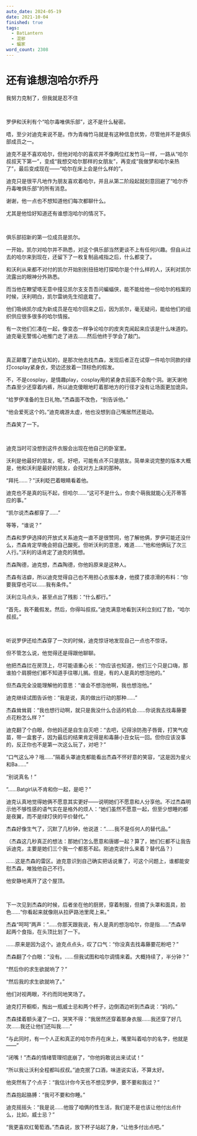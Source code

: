 ```yaml
---
auto_date: 2024-05-19
date: 2021-10-04
finished: true
tags:
  - BatLantern
  - 混邪
  - 蝙家
word_count: 2308
---
```


# 还有谁想泡哈尔乔丹

我努力克制了，但我就是忍不住

<br>

罗伊和沃利有个“哈尔毒唯俱乐部”，这不是什么秘密。

唔，至少对迪克来说不是。作为青梅竹马就是有这种信息优势，尽管他并不是俱乐部成员之一。

迪克不是不喜欢哈尔，但他对哈尔的喜欢并不像两位红发竹马一样，一路从“哈尔叔叔天下第一”，变成“我想交哈尔那样的女朋友”，再变成“我做梦和哈尔亲热了”，最后变成现在——“哈尔在床上会是什么样的”。

迪克只是很平凡地作为朋友喜欢着哈尔，并且从第二阶段起就刻意回避了“哈尔乔丹毒唯俱乐部”的所有消息。

谢谢，他一点也不想知道他们每次都聊什么。

尤其是他恰好知道还有谁想泡哈尔的情况下。

<br>

俱乐部招新的第一位成员是凯尔。

一开始，凯尔对哈尔并不熟悉，对这个俱乐部当然更谈不上有任何兴趣。但自从过去的哈尔来到现在，还留下了一枚复制品戒指之后，什么都变了。

和沃利从来都不对付的凯尔开始别别扭扭地打探哈尔是个什么样的人，沃利对凯尔流露出的眼神分外熟悉。

而当他在瞭望塔无意中撞见凯尔支支吾吾问蝙蝠侠，能不能给他一份哈尔的档案的时候，沃利明白，凯尔雷纳先生彻底栽了。

他们吸纳凯尔成为新成员是在哈尔回来之后，因为凯尔，毫无疑问，能给他们的组织供应很多很多的哈尔情报。

有一次他们仨凑在一起，像变态一样争论哈尔的皮夹克闻起来应该是什么味道的。迪克毫无警惕心地推门走了进去……然后他终于学会了敲门。

<br>

真正颠覆了迪克认知的，是那次他去找杰森，发现后者正在试穿一件哈尔同款的绿灯cosplay紧身衣，旁边还放着一顶棕色的假发。

不，不是cosplay，是情趣play，cosplay用的紧身衣前面不会掏个洞。谢天谢地杰森至少还穿着内裤，所以迪克傻眼地盯着那地方的行径才没有让场面更加诡异。

“给罗伊准备的生日礼物。”杰森面不改色，“别告诉他。”

“他会爱死这个的。”迪克魂游太虚，他也没想到自己嘴居然还能动。

杰森笑了一下。

<br>

迪克当时可没想到这件衣服会出现在他自己的卧室里。

沃利是他最好的朋友，呃，好吧，可能有点不只是朋友。简单来说完整的版本大概是，他和沃利是最好的朋友，会找对方上床的那种。

“拜托……？”沃利眨巴着眼睛看着他。

迪克也不是真的玩不起，但哈尔……“这可不是什么，你卖个萌我就能心无芥蒂答应的事。”

“凯尔说杰森都穿了……”

等等，“谁说？”

杰森和罗伊选择的开放式关系迪克一直不是很赞同，他了解他俩，罗伊可能还没什么，杰森肯定早晚会把自己酸死。但听沃利的意思，难道……“他和他俩玩了次三人行。”沃利的话肯定了迪克的猜想。

杰森陶德，迪克想，杰森陶德，你他妈原来是这种人。

杰森有洁癖，所以迪克觉得自己也不用担心衣服本身，他摸了摸凉滑的布料：“你要我穿也可以……我有条件。”

沃利立马点头，甚至点出了残影：“什么都行。”

“首先，我不戴假发。然后，你得叫叔叔。”迪克满意地看到沃利立刻红了脸，“哈尔叔叔。”

<br>

听说罗伊还给杰森穿了一次的时候，迪克惊讶地发现自己一点也不惊讶。

但不管怎么说，他觉得还是得跟他聊聊。

他把杰森拦在房顶上，尽可能语重心长：“你应该也知道，他们三个只是口嗨，那谁拍个肩膀他们都不知道手往哪儿搁。但是，有的人是真的想泡他的。”

但杰森完全没能理解他的意思：“谁会不想泡他啊，我也想泡他。”

迪克继续试图告诉他：“我是说，真的做出行动的那种……”

杰森耸耸肩：“我也想行动啊，就只是我没什么合适的机会……你说我去找毒藤要点花粉怎么样？”

迪克翻了个白眼，你他妈还是自生自灭吧：“去吧，记得涂防孢子唇膏，打笑气疫苗，带一盒套子，因为最后的结果肯定得是和毒藤小丑女玩一回。但你应该没事的，反正你也不是第一次这么玩了，对吧？”

“口气这么冲？哦……”隔着头罩迪克都能看出杰森不怀好意的笑容，“这是因为星火和Ba……”

“别说真名！”

“……Batgirl从不肯和你一起，是吧？”

迪克认真地觉得她俩不愿意其实更好——说明她们不愿意和人分享他。不过杰森明示他不够性感的语气实在是格外的烦人：“她们虽然不愿意一起，但至少想睡的都是夜翼，而不是绿灯侠的平价替代。”

杰森好像生气了，沉默了几秒钟，他说道：“……我不是任何人的替代品。”

（杰森这几秒真正的想法：那她们怎么愿意和唐娜一起？算了，她们仨都不让我告诉迪克，主要是她们三个我一个都惹不起。刚迪克说什么来着？替代品？）

……这是杰森的雷区。迪克意识到自己确实把话说重了，可这个问题上，谁都能安慰杰森，唯独他自己不行。

他安静地离开了这个屋顶。

<br>

下一次见到杰森的时候，后者坐在他的厨房，穿着制服，但摘了头罩和面具，脸色……“你看起来就像刚从拉萨路池里爬上来。”

杰森“呵呵”两声：“……你那天跟我说，有人是真的想泡哈尔，你是指……”杰森举起两个食指，在头顶比划了一下。

……原来是因为这个。迪克点点头，叹了口气：“你没真去找毒藤要花粉吧？”

杰森翻了个白眼：“没有。……但我试图和哈尔调情来着。大概持续了，半分钟？”

“然后你的求生欲就响了？”

“然后我的求生欲就响了。”

他们对视两眼，不约而同地笑场了。

迪克打开橱柜，掏出一瓶威士忌和两个杯子，边倒酒边听到杰森说：“妈的。”

杰森揉着额头灌了一口，哭笑不得：“我居然还穿着那身衣服……我还穿了好几次……我还让他们还叫我……”

“与此同时，有一个人正和真正的哈尔乔丹在床上，嘴里叫着哈尔的名字，他就是——”

“闭嘴！”杰森的情绪管理彻底崩了，“你他妈敢说出来试试！”

“所以我让沃利全程都叫叔叔。”迪克抿了口酒，味道说实话，不算太好。

他突然有了个点子：“我估计你今天也不想见罗伊，要不要和我过？”

杰森抱起胳膊：“我可不要和你睡。”

迪克摇摇头：“我是说……他毁了咱俩的性生活，我们是不是也该让他付出点什么，比如，威士忌？”

“我更喜欢红葡萄酒。”杰森说，放下杯子站起了身，“让他多付出点吧。”

